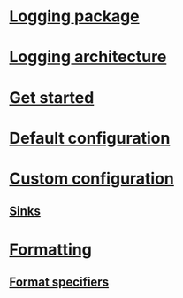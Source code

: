 # [Logging package](index.md)
# [Logging architecture](logging-architecture.md)
# [Get started](getting-started.md)
# [Default configuration](default-configuration.md)
# [Custom configuration](custom-configuration.md)
## [Sinks](sinks.md)
# [Formatting](formatting.md)
## [Format specifiers](format-specifiers.md)
